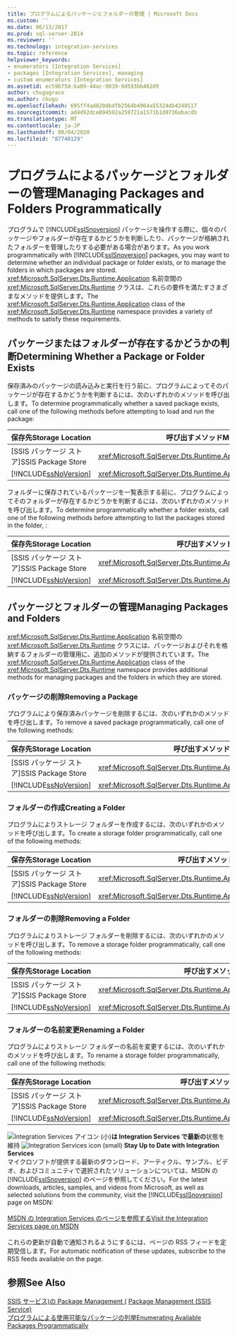 ```yaml
---
title: プログラムによるパッケージとフォルダーの管理 | Microsoft Docs
ms.custom: ''
ms.date: 06/13/2017
ms.prod: sql-server-2014
ms.reviewer: ''
ms.technology: integration-services
ms.topic: reference
helpviewer_keywords:
- enumerators [Integration Services]
- packages [Integration Services], managing
- custom enumerators [Integration Services]
ms.assetid: ec59b75d-ba09-44ac-9039-9d593bb462d9
author: chugugrace
ms.author: chugu
ms.openlocfilehash: 695ff4ad020dbdfb2564b4964a55324db4248517
ms.sourcegitcommit: ad4d92dce894592a259721a1571b1d8736abacdb
ms.translationtype: MT
ms.contentlocale: ja-JP
ms.lasthandoff: 08/04/2020
ms.locfileid: "87740129"
---
```

# <a name="managing-packages-and-folders-programmatically"></a><span data-ttu-id="4f69c-102">プログラムによるパッケージとフォルダーの管理</span><span class="sxs-lookup"><span data-stu-id="4f69c-102">Managing Packages and Folders Programmatically</span></span>
  <span data-ttu-id="4f69c-103">プログラムで [!INCLUDE[ssISnoversion](../../includes/ssisnoversion-md.md)] パッケージを操作する際に、個々のパッケージやフォルダーが存在するかどうかを判断したり、パッケージが格納されたフォルダーを管理したりする必要がある場合があります。</span><span class="sxs-lookup"><span data-stu-id="4f69c-103">As you work programmatically with [!INCLUDE[ssISnoversion](../../includes/ssisnoversion-md.md)] packages, you may want to determine whether an individual package or folder exists, or to manage the folders in which packages are stored.</span></span> <span data-ttu-id="4f69c-104"><xref:Microsoft.SqlServer.Dts.Runtime.Application> 名前空間の <xref:Microsoft.SqlServer.Dts.Runtime> クラスは、これらの要件を満たすさまざまなメソッドを提供します。</span><span class="sxs-lookup"><span data-stu-id="4f69c-104">The <xref:Microsoft.SqlServer.Dts.Runtime.Application> class of the <xref:Microsoft.SqlServer.Dts.Runtime> namespace provides a variety of methods to satisfy these requirements.</span></span>  
  
##  <a name="determining-whether-a-package-or-folder-exists"></a><a name="exists"></a> <span data-ttu-id="4f69c-105">パッケージまたはフォルダーが存在するかどうかの判断</span><span class="sxs-lookup"><span data-stu-id="4f69c-105">Determining Whether a Package or Folder Exists</span></span>  
 <span data-ttu-id="4f69c-106">保存済みのパッケージの読み込みと実行を行う前に、プログラムによってそのパッケージが存在するかどうかを判断するには、次のいずれかのメソッドを呼び出します。</span><span class="sxs-lookup"><span data-stu-id="4f69c-106">To determine programmatically whether a saved package exists, call one of the following methods before attempting to load and run the package:</span></span>  
  
|<span data-ttu-id="4f69c-107">保存先</span><span class="sxs-lookup"><span data-stu-id="4f69c-107">Storage Location</span></span>|<span data-ttu-id="4f69c-108">呼び出すメソッド</span><span class="sxs-lookup"><span data-stu-id="4f69c-108">Method to Call</span></span>|  
|----------------------|--------------------|  
|<span data-ttu-id="4f69c-109">[SSIS パッケージ ストア]</span><span class="sxs-lookup"><span data-stu-id="4f69c-109">SSIS Package Store</span></span>|<xref:Microsoft.SqlServer.Dts.Runtime.Application.ExistsOnDtsServer%2A>|  
|[!INCLUDE[ssNoVersion](../../includes/ssnoversion-md.md)]|<xref:Microsoft.SqlServer.Dts.Runtime.Application.ExistsOnSqlServer%2A>|  
  
 <span data-ttu-id="4f69c-110">フォルダーに保存されているパッケージを一覧表示する前に、プログラムによってそのフォルダーが存在するかどうかを判断するには、次のいずれかのメソッドを呼び出します。</span><span class="sxs-lookup"><span data-stu-id="4f69c-110">To determine programmatically whether a folder exists, call one of the following methods before attempting to list the packages stored in the folder, :</span></span>  
  
|<span data-ttu-id="4f69c-111">保存先</span><span class="sxs-lookup"><span data-stu-id="4f69c-111">Storage Location</span></span>|<span data-ttu-id="4f69c-112">呼び出すメソッド</span><span class="sxs-lookup"><span data-stu-id="4f69c-112">Method to Call</span></span>|  
|----------------------|--------------------|  
|<span data-ttu-id="4f69c-113">[SSIS パッケージ ストア]</span><span class="sxs-lookup"><span data-stu-id="4f69c-113">SSIS Package Store</span></span>|<xref:Microsoft.SqlServer.Dts.Runtime.Application.FolderExistsOnDtsServer%2A>|  
|[!INCLUDE[ssNoVersion](../../includes/ssnoversion-md.md)]|<xref:Microsoft.SqlServer.Dts.Runtime.Application.FolderExistsOnSqlServer%2A>|  
  

  
##  <a name="managing-packages-and-folders"></a><a name="managing"></a> <span data-ttu-id="4f69c-114">パッケージとフォルダーの管理</span><span class="sxs-lookup"><span data-stu-id="4f69c-114">Managing Packages and Folders</span></span>  
 <span data-ttu-id="4f69c-115"><xref:Microsoft.SqlServer.Dts.Runtime.Application> 名前空間の <xref:Microsoft.SqlServer.Dts.Runtime> クラスには、パッケージおよびそれを格納するフォルダーの管理用に、追加のメソッドが提供されています。</span><span class="sxs-lookup"><span data-stu-id="4f69c-115">The <xref:Microsoft.SqlServer.Dts.Runtime.Application> class of the <xref:Microsoft.SqlServer.Dts.Runtime> namespace provides additional methods for managing packages and the folders in which they are stored.</span></span>  
  
###  <a name="removing-a-package"></a><a name="managing_rempkg"></a> <span data-ttu-id="4f69c-116">パッケージの削除</span><span class="sxs-lookup"><span data-stu-id="4f69c-116">Removing a Package</span></span>  
 <span data-ttu-id="4f69c-117">プログラムにより保存済みパッケージを削除するには、次のいずれかのメソッドを呼び出します。</span><span class="sxs-lookup"><span data-stu-id="4f69c-117">To remove a saved package programmatically, call one of the following methods:</span></span>  
  
|<span data-ttu-id="4f69c-118">保存先</span><span class="sxs-lookup"><span data-stu-id="4f69c-118">Storage Location</span></span>|<span data-ttu-id="4f69c-119">呼び出すメソッド</span><span class="sxs-lookup"><span data-stu-id="4f69c-119">Method to Call</span></span>|  
|----------------------|--------------------|  
|<span data-ttu-id="4f69c-120">[SSIS パッケージ ストア]</span><span class="sxs-lookup"><span data-stu-id="4f69c-120">SSIS Package Store</span></span>|<xref:Microsoft.SqlServer.Dts.Runtime.Application.RemoveFromDtsServer%2A>|  
|[!INCLUDE[ssNoVersion](../../includes/ssnoversion-md.md)]|<xref:Microsoft.SqlServer.Dts.Runtime.Application.RemoveFromSqlServer%2A>|  
  

  
###  <a name="creating-a-folder"></a><a name="managing_create"></a> <span data-ttu-id="4f69c-121">フォルダーの作成</span><span class="sxs-lookup"><span data-stu-id="4f69c-121">Creating a Folder</span></span>  
 <span data-ttu-id="4f69c-122">プログラムによりストレージ フォルダーを作成するには、次のいずれかのメソッドを呼び出します。</span><span class="sxs-lookup"><span data-stu-id="4f69c-122">To create a storage folder programmatically, call one of the following methods:</span></span>  
  
|<span data-ttu-id="4f69c-123">保存先</span><span class="sxs-lookup"><span data-stu-id="4f69c-123">Storage Location</span></span>|<span data-ttu-id="4f69c-124">呼び出すメソッド</span><span class="sxs-lookup"><span data-stu-id="4f69c-124">Method to Call</span></span>|  
|----------------------|--------------------|  
|<span data-ttu-id="4f69c-125">[SSIS パッケージ ストア]</span><span class="sxs-lookup"><span data-stu-id="4f69c-125">SSIS Package Store</span></span>|<xref:Microsoft.SqlServer.Dts.Runtime.Application.CreateFolderOnDtsServer%2A>|  
|[!INCLUDE[ssNoVersion](../../includes/ssnoversion-md.md)]|<xref:Microsoft.SqlServer.Dts.Runtime.Application.CreateFolderOnSqlServer%2A>|  
  

  
###  <a name="removing-a-folder"></a><a name="managing_remfldr"></a> <span data-ttu-id="4f69c-126">フォルダーの削除</span><span class="sxs-lookup"><span data-stu-id="4f69c-126">Removing a Folder</span></span>  
 <span data-ttu-id="4f69c-127">プログラムによりストレージ フォルダーを削除するには、次のいずれかのメソッドを呼び出します。</span><span class="sxs-lookup"><span data-stu-id="4f69c-127">To remove a storage folder programmatically, call one of the following methods:</span></span>  
  
|<span data-ttu-id="4f69c-128">保存先</span><span class="sxs-lookup"><span data-stu-id="4f69c-128">Storage Location</span></span>|<span data-ttu-id="4f69c-129">呼び出すメソッド</span><span class="sxs-lookup"><span data-stu-id="4f69c-129">Method to Call</span></span>|  
|----------------------|--------------------|  
|<span data-ttu-id="4f69c-130">[SSIS パッケージ ストア]</span><span class="sxs-lookup"><span data-stu-id="4f69c-130">SSIS Package Store</span></span>|<xref:Microsoft.SqlServer.Dts.Runtime.Application.RemoveFolderFromDtsServer%2A>|  
|[!INCLUDE[ssNoVersion](../../includes/ssnoversion-md.md)]|<xref:Microsoft.SqlServer.Dts.Runtime.Application.RemoveFolderFromSqlServer%2A>|  
  
  
  
###  <a name="renaming-a-folder"></a><a name="managing_rename"></a> <span data-ttu-id="4f69c-131">フォルダーの名前変更</span><span class="sxs-lookup"><span data-stu-id="4f69c-131">Renaming a Folder</span></span>  
 <span data-ttu-id="4f69c-132">プログラムによりストレージ フォルダーの名前を変更するには、次のいずれかのメソッドを呼び出します。</span><span class="sxs-lookup"><span data-stu-id="4f69c-132">To rename a storage folder programmatically, call one of the following methods:</span></span>  
  
|<span data-ttu-id="4f69c-133">保存先</span><span class="sxs-lookup"><span data-stu-id="4f69c-133">Storage Location</span></span>|<span data-ttu-id="4f69c-134">呼び出すメソッド</span><span class="sxs-lookup"><span data-stu-id="4f69c-134">Method to Call</span></span>|  
|----------------------|--------------------|  
|<span data-ttu-id="4f69c-135">[SSIS パッケージ ストア]</span><span class="sxs-lookup"><span data-stu-id="4f69c-135">SSIS Package Store</span></span>|<xref:Microsoft.SqlServer.Dts.Runtime.Application.RenameFolderOnDtsServer%2A>|  
|[!INCLUDE[ssNoVersion](../../includes/ssnoversion-md.md)]|<xref:Microsoft.SqlServer.Dts.Runtime.Application.RenameFolderOnSqlServer%2A>|  
  

  
<span data-ttu-id="4f69c-136">![Integration Services アイコン (小)](../media/dts-16.gif "Integration Services のアイコン (小)")**は Integration Services で最新の**状態を維持  </span><span class="sxs-lookup"><span data-stu-id="4f69c-136">![Integration Services icon (small)](../media/dts-16.gif "Integration Services icon (small)")  **Stay Up to Date with Integration Services**</span></span><br /> <span data-ttu-id="4f69c-137">マイクロソフトが提供する最新のダウンロード、アーティクル、サンプル、ビデオ、およびコミュニティで選択されたソリューションについては、MSDN の [!INCLUDE[ssISnoversion](../../includes/ssisnoversion-md.md)] のページを参照してください。</span><span class="sxs-lookup"><span data-stu-id="4f69c-137">For the latest downloads, articles, samples, and videos from Microsoft, as well as selected solutions from the community, visit the [!INCLUDE[ssISnoversion](../../includes/ssisnoversion-md.md)] page on MSDN:</span></span><br /><br /> [<span data-ttu-id="4f69c-138">MSDN の Integration Services のページを参照する</span><span class="sxs-lookup"><span data-stu-id="4f69c-138">Visit the Integration Services page on MSDN</span></span>](https://go.microsoft.com/fwlink/?LinkId=136655)<br /><br /> <span data-ttu-id="4f69c-139">これらの更新が自動で通知されるようにするには、ページの RSS フィードを定期受信します。</span><span class="sxs-lookup"><span data-stu-id="4f69c-139">For automatic notification of these updates, subscribe to the RSS feeds available on the page.</span></span>  
  
## <a name="see-also"></a><span data-ttu-id="4f69c-140">参照</span><span class="sxs-lookup"><span data-stu-id="4f69c-140">See Also</span></span>  
 <span data-ttu-id="4f69c-141">[SSIS サービス&#41;の Package Management &#40;](../service/package-management-ssis-service.md) </span><span class="sxs-lookup"><span data-stu-id="4f69c-141">[Package Management &#40;SSIS Service&#41;](../service/package-management-ssis-service.md) </span></span>  
 [<span data-ttu-id="4f69c-142">プログラムによる使用可能なパッケージの列挙</span><span class="sxs-lookup"><span data-stu-id="4f69c-142">Enumerating Available Packages Programmatically</span></span>](../run-manage-packages-programmatically/enumerating-available-packages-programmatically.md)  
  
  
